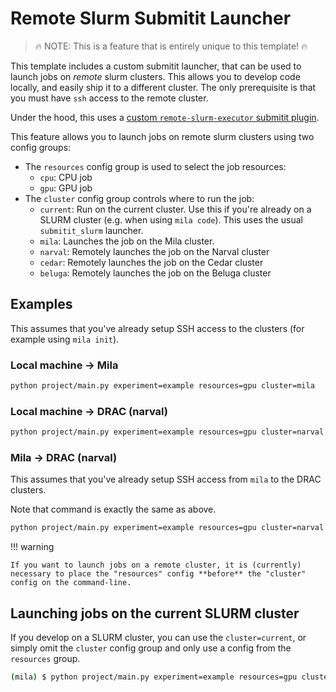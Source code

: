 # Remote Slurm Submitit Launcher

> 🔥 NOTE: This is a feature that is entirely unique to this template! 🔥

This template includes a custom submitit launcher, that can be used to launch jobs on *remote* slurm clusters.
This allows you to develop code locally, and easily ship it to a different cluster.
The only prerequisite is that you must have `ssh` access to the remote cluster.

Under the hood, this uses a [custom `remote-slurm-executor` submitit plugin](https://github.com/lebrice/remote-slurm-executor).


This feature allows you to launch jobs on remote slurm clusters using two config groups:

- The `resources` config group is used to select the job resources:
    - `cpu`: CPU job
    - `gpu`: GPU job
- The `cluster` config group controls where to run the job:
    - `current`: Run on the current cluster. Use this if you're already on a SLURM cluster (e.g. when using `mila code`). This uses the usual `submitit_slurm` launcher.
    - `mila`: Launches the job on the Mila cluster.
    - `narval`: Remotely launches the job on the Narval cluster
    - `cedar`: Remotely launches the job on the Cedar cluster
    - `beluga`: Remotely launches the job on the Beluga cluster


## Examples

This assumes that you've already setup SSH access to the clusters (for example using `mila init`).


### Local machine -> Mila

```bash
python project/main.py experiment=example resources=gpu cluster=mila
```

### Local machine -> DRAC (narval)

```bash
python project/main.py experiment=example resources=gpu cluster=narval
```


### Mila -> DRAC (narval)

This assumes that you've already setup SSH access from `mila` to the DRAC clusters.

Note that command is exactly the same as above.

```bash
python project/main.py experiment=example resources=gpu cluster=narval
```


!!! warning

    If you want to launch jobs on a remote cluster, it is (currently) necessary to place the "resources" config **before** the "cluster" config on the command-line.


## Launching jobs on the current SLURM cluster

If you develop on a SLURM cluster, you can use the `cluster=current`, or simply omit the `cluster` config group and only use a config from the `resources` group.

```bash
(mila) $ python project/main.py experiment=example resources=gpu cluster=current
```
